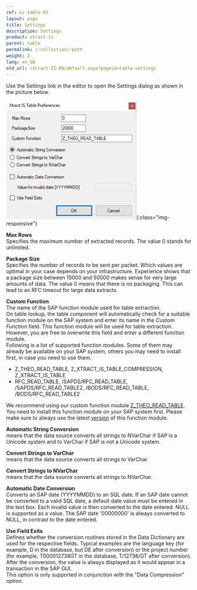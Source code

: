```yaml
---
ref: xi-table-02
layout: page
title: Settings
description: Settings
product: xtract-is
parent: table
permalink: /:collection/:path
weight: 2
lang: en_GB
old_url: /Xtract-IS-EN/default.aspx?pageid=table-settings
---
```


Use the Settings link in the editor to open the Settings dialog as shown in the picture below.

![XIS_Table_Settings](/img/content/settings_xtractis_table.png){:class="img-responsive"}

**Max Rows**<br>
Specifies the maximum number of extracted records. The value 0 stands for unlimited.

**Package Size**<br>
Specifies the number of records to be sent per packet. Which values are optimal in your case depends on your infrastructure. Experience shows that a package size between 15000 and 50000 makes sense for very large amounts of data. The value 0 means that there is no packaging. This can lead to an RFC timeout for large data extracts.

**Custom Function**<br>
The name of the SAP function module used for table extraction. <br>
On table lookup, the table component will automatically check for a suitable function module on the SAP system and enter its name in the _Custom Function_ field. This function module will be used for table extraction. However, you are free to overwrite this field and enter a different function module.<br>
Following is a list of supported function modules. Some of them may already be available on your SAP system, others you may need to install first, in case you need to use them.
* Z_THEO_READ_TABLE, Z_XTRACT_IS_TABLE_COMPRESSION, Z_XTRACT_IS_TABLE
* RFC_READ_TABLE, /SAPDS/RFC_READ_TABLE, /SAPDS/RFC_READ_TABLE2, /BODS/RFC_READ_TABLE, /BODS/RFC_READ_TABLE2


We recommend using our custom function module [Z_THEO_READ_TABLE](https://help.theobald-software.com/en/xtract-is/sap-customizing/custom-function-module-for-table-extraction). You need to install this function module on your SAP system first.
Please make sure to always use the latest [version](https://kb.theobald-software.com/version-history/xtract-is-version-history) of this function module.
<br>
 
**Automatic String Conversion**<br>
means that the data source converts all strings to NVarChar if SAP is a Unicode system and to VarChar if SAP is not a Unicode system.

**Convert Strings to VarChar**<br>
means that the data source converts all strings to VarChar.

**Convert Strings to NVarChar**<br>
means that the data source converts all strings to NVarChar.
 
**Automatic Date Conversion**<br>
Converts an SAP date (YYYYMMDD) to an SQL date. If an SAP date cannot be converted to a valid SQL date, a default date value must be entered in the text box. Each invalid value is then converted to the date entered. NULL is supported as a value. The SAP date '00000000' is always converted to NULL, in contrast to the date entered.

**Use Field Exits**<br>
Defines whether the conversion routines stored in the Data Dictionary are used for the respective fields. Typical examples are the language key (for example, D in the database, but DE after conversion) or the project number (for example, T000012738GT in the database, T/12738/GT after conversion). After the conversion, the value is always displayed as it would appear in a transaction in the SAP GUI. <br>
This option is only supported in conjunction with the "Data Compression" option.

